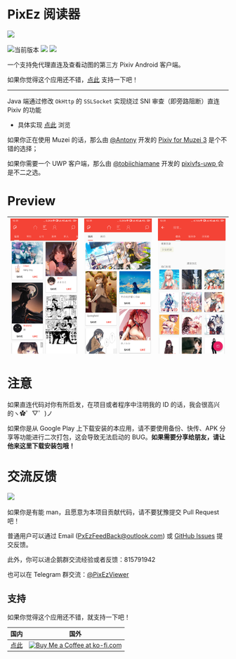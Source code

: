 # PixEz 阅读器
![](https://github.com/Notsfsssf/Pix-EzViewer/raw/master/app/src/main/res/mipmap-xxhdpi/ic_launcherep.png)

![当前版本](https://img.shields.io/github/v/release/Notsfsssf/Pix-EzViewer?label=%E5%BD%93%E5%89%8D%E7%89%88%E6%9C%AC) [![](https://img.shields.io/badge/Get%20it%20on-Play-green.svg)](https://play.google.com/store/apps/details?id=com.perol.asdpl.play.pixivez) [![](https://img.shields.io/badge/%E7%82%B9%E6%AD%A4%E8%8E%B7%E5%8F%96-%E5%9B%BD%E5%86%85-brightgreen)](https://tc5.us/file/21124045-400028290) 

一个支持免代理直连及查看动图的第三方 Pixiv Android 客户端。

如果你觉得这个应用还不错，[点此](https://github.com/Skimige/Pix-EzViewer#支持) 支持一下吧！

***

Java 端通过修改 `OkHttp` 的 `SSLSocket` 实现绕过 SNI 审查（即旁路阻断）直连 Pixiv 的功能

- 具体实现 [点此](https://github.com/Notsfsssf/Pix-EzViewer/tree/master/app/src/main/java/com/perol/asdpl/pixivez/networks) 浏览

如果你正在使用 Muzei 的话，那么由 [@Antony](https://github.com/yellowbluesky) 开发的 [Pixiv for Muzei 3](https://github.com/yellowbluesky/PixivforMuzei3) 是个不错的选择；

如果你需要一个 UWP 客户端，那么由 [@tobiichiamane](https://github.com/tobiichiamane) 开发的 [pixivfs-uwp ](https://github.com/tobiichiamane/pixivfs-uwp)会是不二之选。

# Preview
|![Preview](./preview/1.png) | ![Preview](./preview/2.png) | ![Preview](./preview/3.png) |
|:-------------------:|:------------------------:|:-----------------:|
# 注意
如果直连代码对你有所启发，在项目或者程序中注明我的 ID 的话，我会很高兴的ヽ✿゜▽゜)ノ

如果你是从 Google Play 上下载安装的本应用，请不要使用备份、快传、APK 分享等功能进行二次打包，这会导致无法启动的 BUG。**如果需要分享给朋友，请让他来这里下载安装包哦！**

# 交流反馈
![](https://img.shields.io/badge/PR-welcome-blue.svg)

如果你是有能 man，且愿意为本项目贡献代码，请不要犹豫提交 Pull Request 吧！

普通用户可以通过 Email (PxEzFeedBack@outlook.com) 或 [GitHub Issues](https://github.com/Notsfsssf/Pix-EzViewer/issues) 提交反馈。

此外，你可以进企鹅群交流经验或者反馈：815791942

也可以在 Telegram 群交流：[@PixEzViewer](https://t.me/PixEzViewer)

## 支持

如果你觉得这个应用还不错，就支持一下吧！

|                             国内                             |                             国外                             |
| :----------------------------------------------------------: | :----------------------------------------------------------: |
| [点此](https://github.com/Notsfsssf/Pix-EzViewer/blob/master/donation/README.md) | <a href='https://ko-fi.com/W7W5YU4B' target='_blank'><img height='36' style='border:0px;height:36px;' src='https://az743702.vo.msecnd.net/cdn/kofi1.png?v=2' border='0' alt='Buy Me a Coffee at ko-fi.com' /></a> |